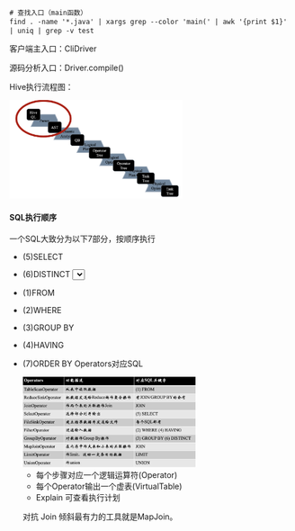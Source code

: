 ```shell
# 查找入口（main函数）
find . -name '*.java' | xargs grep --color 'main(' | awk '{print $1}' | uniq | grep -v test
```

客户端主入口：CliDriver

源码分析入口：Driver.compile()

Hive执行流程图：

<img src="./image-20201115194036944.png" alt="流程图" style="zoom:30%;" />

#### SQL执行顺序

一个SQL大致分为以下7部分，按顺序执行 

- (5)SELECT
- (6)DISTINCT <select list>

- (1)FROM <table source>
- (2)WHERE <condition> 
- (3)GROUP BY <group by list> 
- (4)HAVING <having condition> 
- (7)ORDER BY <order by list>Operators对应SQL



<img src="./image-20201115192850248.png" alt="image-20201115192850248" style="zoom:30%;" />



- 每个步骤对应一个逻辑运算符(Operator) 
- 每个Operator输出一个虚表(VirtualTable)
- Explain 可查看执行计划



对抗 Join 倾斜最有力的工具就是MapJoin。

